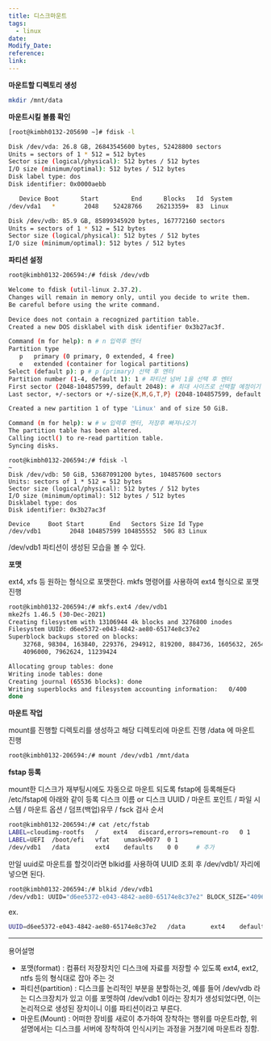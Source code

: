```yaml
---
title: 디스크마운트
tags:
  - linux
date: 
Modify_Date: 
reference: 
link:
---
```



**마운트할 디렉토리 생성** 

```bash
mkdir /mnt/data
```

**마운트시킬 볼륨 확인**

```bash
[root@kimbh0132-205690 ~]# fdisk -l

Disk /dev/vda: 26.8 GB, 26843545600 bytes, 52428800 sectors
Units = sectors of 1 * 512 = 512 bytes
Sector size (logical/physical): 512 bytes / 512 bytes
I/O size (minimum/optimal): 512 bytes / 512 bytes
Disk label type: dos
Disk identifier: 0x0000aebb

   Device Boot      Start         End      Blocks   Id  System
/dev/vda1   *        2048    52428766    26213359+  83  Linux

Disk /dev/vdb: 85.9 GB, 85899345920 bytes, 167772160 sectors
Units = sectors of 1 * 512 = 512 bytes
Sector size (logical/physical): 512 bytes / 512 bytes
I/O size (minimum/optimal): 512 bytes / 512 bytes
```

**파티션 설정**

```bash
root@kimbh0132-206594:/# fdisk /dev/vdb 

Welcome to fdisk (util-linux 2.37.2).
Changes will remain in memory only, until you decide to write them.
Be careful before using the write command.

Device does not contain a recognized partition table.
Created a new DOS disklabel with disk identifier 0x3b27ac3f.

Command (m for help): n # n 입력후 엔터
Partition type
   p   primary (0 primary, 0 extended, 4 free)
   e   extended (container for logical partitions)
Select (default p): p # p (primary) 선택 후 엔터
Partition number (1-4, default 1): 1 # 파티션 넘버 1을 선택 후 엔터
First sector (2048-104857599, default 2048): # 최대 사이즈로 선택할 예정이기 first와 last 모두 엔터로 디폴트값을 입력함
Last sector, +/-sectors or +/-size{K,M,G,T,P} (2048-104857599, default 104857599): 

Created a new partition 1 of type 'Linux' and of size 50 GiB.

Command (m for help): w # w 입력후 엔터, 저장후 빠져나오기
The partition table has been altered.
Calling ioctl() to re-read partition table.
Syncing disks.
```

```
root@kimbh0132-206594:/# fdisk -l
~
Disk /dev/vdb: 50 GiB, 53687091200 bytes, 104857600 sectors
Units: sectors of 1 * 512 = 512 bytes
Sector size (logical/physical): 512 bytes / 512 bytes
I/O size (minimum/optimal): 512 bytes / 512 bytes
Disklabel type: dos
Disk identifier: 0x3b27ac3f

Device     Boot Start       End   Sectors Size Id Type
/dev/vdb1        2048 104857599 104855552  50G 83 Linux

```

/dev/vdb1 파티션이 생성된 모습을 볼 수 있다.

**포맷**

ext4, xfs 등 원하는 형식으로 포맷한다.
mkfs 명령어를 사용하여 ext4 형식으로 포맷진행

```bash
root@kimbh0132-206594:/# mkfs.ext4 /dev/vdb1 
mke2fs 1.46.5 (30-Dec-2021)
Creating filesystem with 13106944 4k blocks and 3276800 inodes
Filesystem UUID: d6ee5372-e043-4842-ae80-65174e8c37e2
Superblock backups stored on blocks: 
	32768, 98304, 163840, 229376, 294912, 819200, 884736, 1605632, 2654208, 
	4096000, 7962624, 11239424

Allocating group tables: done                            
Writing inode tables: done                            
Creating journal (65536 blocks): done
Writing superblocks and filesystem accounting information:   0/400
done   
```

**마운트 작업**

mount를 진행할 디렉토리를 생성하고 해당 디렉토리에 마운트 진행
/data 에 마운트 진행

```bash
root@kimbh0132-206594:/# mount /dev/vdb1 /mnt/data
```

**fstap 등록**

mount한 디스크가 재부팅시에도 자동으로 마운트 되도록 fstap에 등록해둔다
/etc/fstap에 아래와 같이 등록
디스크 이름 or 디스크 UUID / 마운트 포인트 / 파일 시스템 / 마운트 옵션 / 덤프(백업)유무 / fsck 검사 순서

```bash
root@kimbh0132-206594:/# cat /etc/fstab
LABEL=cloudimg-rootfs	/	 ext4	discard,errors=remount-ro	0 1
LABEL=UEFI	/boot/efi	vfat	umask=0077	0 1
/dev/vdb1	/data		ext4	defaults	0 0		# 추가
```

만일 uuid로 마운트를 할것이라면 blkid를 사용하여 UUID 조회 후 /dev/vdb1/ 자리에 넣으면 된다.

```bash
root@kimbh0132-206594:/# blkid /dev/vdb1
/dev/vdb1: UUID="d6ee5372-e043-4842-ae80-65174e8c37e2" BLOCK_SIZE="4096" TYPE="ext4" PARTUUID="3b27ac3f-01"
```

ex.

```bash
UUID=d6ee5372-e043-4842-ae80-65174e8c37e2	/data		ext4	defaults	0 0		# 추가
```

---

용어설명

- 포맷(format) : 컴퓨터 저장장치인 디스크에 자료를 저장할 수 있도록 ext4, ext2, ntfs 등의 형식대로 잡아 주는 것
- 파티션(partition) : 디스크를 논리적인 부분을 분할하는것, 예를 들어 /dev/vdb 라는 디스크장치가 있고 이를 포멧하여 /dev/vdb1 이라는 장치가 생성되었다면, 이는 논리적으로 생성된 장치이니 이를 파티션이라고 부른다.
- 마운트(Mount) : 어떠한 장비를 새로이 추가하여 장착하는 행위를 마운트라함, 위 설명에서는 디스크를 서버에 장착하여 인식시키는 과정을 거쳤기에 마운트라 칭함.
